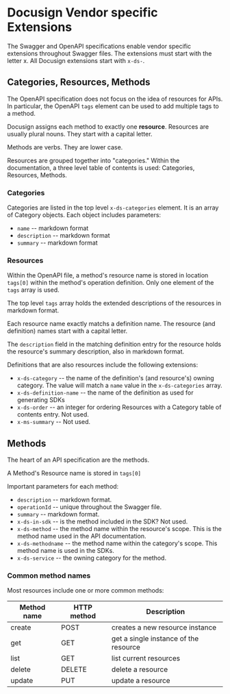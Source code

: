 # Docusign Vendor specific Extensions

The Swagger and OpenAPI specifications enable vendor specific extensions throughout Swagger files. 
The extensions must start with the letter x. All Docusign extensions start with `x-ds-`.

## Categories, Resources, Methods
The OpenAPI specification does not focus on the idea of resources for APIs. 
In particular, the OpenAPI `tags` element can be used to add multiple tags to a method.

Docusign assigns each method to exactly one **resource**. Resources are usually plural nouns. 
They start with a capital letter.

Methods are verbs. They are lower case.

Resources are grouped together into "categories." Within the documentation, a three level table of contents is used:
Categories, Resources, Methods.

### Categories
Categories are listed in the top level `x-ds-categories` element. It is an array of Category objects. 
Each object includes parameters:

* `name` -- markdown format
* `description` -- markdown format
* `summary` -- markdown format

### Resources
Within the OpenAPI file, a method's resource name is stored in location `tags[0]` within the method's operation definition. 
Only one element of the `tags` array is used.

The top level `tags` array holds the extended descriptions of the resources in markdown format.

Each resource name exactly matchs a definition name. The resource (and definition) names start with a capital letter.

The `description` field in the matching definition entry for the resource holds the resource's summary description, 
also in markdown format.

Definitions that are also resources include the following extensions:

* `x-ds-category` -- the name of the definition's (and resource's) owning category. 
  The value will match a `name` value in the `x-ds-categories` array.
* `x-ds-definition-name` -- the name of the definition as used for generating SDKs
* `x-ds-order` -- an integer for ordering Resources with a Category table of contents entry. Not used.
* `x-ms-summary` -- Not used.

## Methods
The heart of an API specification are the methods.

A Method's Resource name is stored in `tags[0]`

Important parameters for each method:

* `description` -- markdown format.
* `operationId` -- unique throughout the Swagger file.
* `summary` -- markdown format.
* `x-ds-in-sdk` -- is the method included in the SDK? Not used.
* `x-ds-method` -- the method name within the resource's scope. This is the method name used in the API documentation.
* `x-ds-methodname` -- the method name within the category's scope. This method name is used in the SDKs.
* `x-ds-service` -- the owning category for the method.

### Common method names

Most resources include one or more common methods:

| Method name | HTTP method | Description |
| --- | --- | --- |
| create | POST | creates a new resource instance |
| get	| GET	| get a single instance of the resource |
| list | GET	| list current resources |
| delete | DELETE | delete a resource |
| update | PUT | update a resource |
